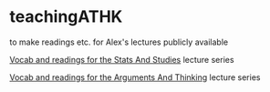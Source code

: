 # teachingATHK
to make readings etc. for Alex's lectures publicly available

[Vocab and readings for the Stats And Studies](https://alexholcombe.github.io/teachingATHK/Vocab_ReadingsATHKstatsAndStudies.html) lecture series

[Vocab and readings for the Arguments And Thinking](https://alexholcombe.github.io/teachingATHK/Vocab_ReadingsATHKArgumentsThinking.html) lecture series